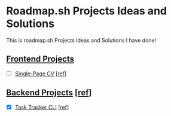 # Roadmap.sh Projects Ideas and Solutions

This is roadmap.sh Projects Ideas and Solutions I have done!

## [Frontend Projects][Frontend Projects]

-   [ ] [Single-Page CV][demo-single-page-cv] [[ref][ref-single-page-cv]]

## [Backend Projects][Backend Projects] [[ref][ref-backend]]

-   [x] [Task Tracker CLI][Task Tracker CLI] [[ref][ref-task-tracker-cli]]

[Frontend Projects]: https://roadmap.sh/frontend
[ref-single-page-cv]: https://roadmap.sh/projects/single-page-cv
[demo-single-page-cv]: https://roadmap.sh/projects/single-page-cv
[Backend Projects]: https://github.com/Pine1611/roadmap.sh-projects-ias/tree/main/backend_projects
[ref-backend]: https://roadmap.sh/backend
[Task Tracker CLI]: https://github.com/Pine1611/roadmap.sh-projects-ias/tree/main/backend_projects/01-task-tracker
[ref-task-tracker-cli]: https://roadmap.sh/projects/task-tracker
